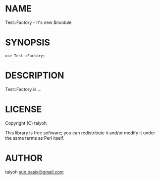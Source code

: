 # NAME

Test::Factory - It's new $module

# SYNOPSIS

    use Test::Factory;

# DESCRIPTION

Test::Factory is ...

# LICENSE

Copyright (C) taiyoh

This library is free software; you can redistribute it and/or modify
it under the same terms as Perl itself.

# AUTHOR

taiyoh <sun.basix@gmail.com>
